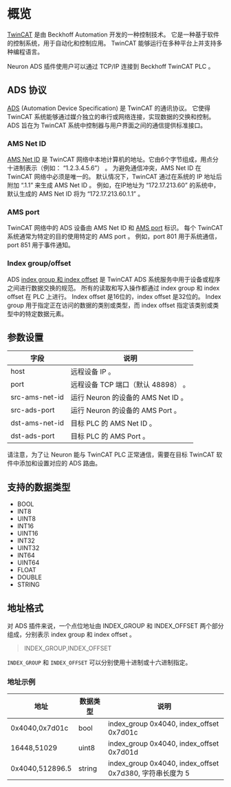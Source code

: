 # 概览

[TwinCAT] 是由 Beckhoff Automation 开发的一种控制技术。
它是一种基于软件的控制系统，用于自动化和控制应用。
TwinCAT 能够运行在多种平台上并支持多种编程语言。

Neuron ADS 插件使用户可以通过 TCP/IP 连接到 Beckhoff TwinCAT PLC 。

## ADS 协议

[ADS] (Automation Device Specification) 是 TwinCAT 的通讯协议。
它使得 TwinCAT 系统能够通过媒介独立的串行或网络连接，实现数据的交换和控制。
ADS 旨在为 TwinCAT 系统中控制器与用户界面之间的通信提供标准接口。

### AMS Net ID

[AMS Net ID] 是 TwinCAT 网络中本地计算机的地址。它由6个字节组成，用点分十进制表示（例如： “1.2.3.4.5.6”） 。
为避免通信冲突，AMS Net ID 在 TwinCAT 网络中必须是唯一的。
默认情况下，TwinCAT 通过在系统的 IP 地址后附加 “.1.1” 来生成 AMS Net ID 。
例如，在IP地址为 “172.17.213.60” 的系统中， 默认生成的 AMS Net ID 将为 “172.17.213.60.1.1” 。

### AMS port

TwinCAT 网络中的 ADS 设备由 AMS Net ID 和 [AMS port] 标识。
每个 TwinCAT 系统通常为特定的目的使用特定的 AMS port 。
例如，port 801 用于系统通信，port 851 用于事件通知。

### Index group/offset

ADS [index group 和 index offset] 是 TwinCAT ADS 系统服务中用于设备或程序之间进行数据交换的规范。
所有的读取和写入操作都通过 index group 和 index offset 在 PLC 上进行。
Index offset 是16位的，index offset 是32位的。
Index group 用于指定正在访问的数据的类别或类型，而 index offset 指定该类别或类型中的特定数据元素。

## 参数设置

| 字段            | 说明                                                         |
| --------------- | ------------------------------------------------------------ |
| host            | 远程设备 IP 。                                               |
| port            | 远程设备 TCP 端口（默认 48898） 。                           |
| src-ams-net-id  | 运行 Neuron 的设备的 AMS Net ID 。                           |
| src-ads-port    | 运行 Neuron 的设备的 AMS Port 。                             |
| dst-ams-net-id  | 目标 PLC 的 AMS Net ID 。                                    |
| dst-ads-port    | 目标 PLC 的 AMS Port 。                                      |

请注意，为了让 Neuron 能与 TwinCAT PLC 正常通信，需要在目标 TwinCAT 软件中添加和设置对应的 ADS 路由。

## 支持的数据类型

* BOOL
* INT8
* UINT8
* INT16
* UINT16
* INT32
* UINT32
* INT64
* UINT64
* FLOAT
* DOUBLE
* STRING

## 地址格式

对 ADS 插件来说，一个点位地址由 INDEX_GROUP 和 INDEX_OFFSET 两个部分组成，分别表示 index group 和 index offset 。

> INDEX_GROUP,INDEX_OFFSET</span>

`INDEX_GROUP` 和 `INDEX_OFFSET` 可以分别使用十进制或十六进制指定。

### 地址示例

| 地址            | 数据类型           | 说明                        |
| --------------- | ------------------ | --------------------------------------------------------- |
| 0x4040,0x7d01c  | bool               | index_group 0x4040, index_offset 0x7d01c                  |
| 16448,51029     | uint8              | index_group 0x4040, index_offset 0x7d01d                  |
| 0x4040,512896.5 | string             | index_group 0x4040, index_offset 0x7d380, 字符串长度为 5  |

[TwinCAT]: https://www.beckhoff.com/en-us/products/automation/twincat/
[ADS]: https://infosys.beckhoff.com/english.php?content=../content/1033/tcadscommon/12440276875.html
[AMS Net ID]: https://infosys.beckhoff.com/english.php?content=../content/1033/tc3_userinterface/3813966475.html
[AMS port]: https://infosys.beckhoff.com/english.php?content=../content/1033/tcplclib_tc2_system/31064331.html
[index group 和 index offset]: https://infosys.beckhoff.com/english.php?content=../content/1033/tcadscommon/12495372427.html
